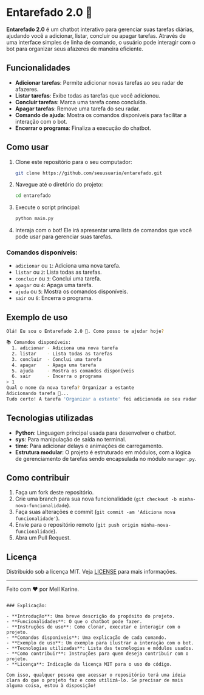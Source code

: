 # Entarefado 2.0 🤖

**Entarefado 2.0** é um chatbot interativo para gerenciar suas tarefas diárias, ajudando você a adicionar, listar, concluir ou apagar tarefas. Através de uma interface simples de linha de comando, o usuário pode interagir com o bot para organizar seus afazeres de maneira eficiente.

## Funcionalidades

- **Adicionar tarefas**: Permite adicionar novas tarefas ao seu radar de afazeres.
- **Listar tarefas**: Exibe todas as tarefas que você adicionou.
- **Concluir tarefas**: Marca uma tarefa como concluída.
- **Apagar tarefas**: Remove uma tarefa do seu radar.
- **Comando de ajuda**: Mostra os comandos disponíveis para facilitar a interação com o bot.
- **Encerrar o programa**: Finaliza a execução do chatbot.

## Como usar

1. Clone este repositório para o seu computador:
    ```bash
    git clone https://github.com/seuusuario/entarefado.git
    ```

2. Navegue até o diretório do projeto:
    ```bash
    cd entarefado
    ```

3. Execute o script principal:
    ```bash
    python main.py
    ```

4. Interaja com o bot! Ele irá apresentar uma lista de comandos que você pode usar para gerenciar suas tarefas.

### Comandos disponíveis:

- `adicionar` ou `1`: Adiciona uma nova tarefa.
- `listar` ou `2`: Lista todas as tarefas.
- `concluir` ou `3`: Conclui uma tarefa.
- `apagar` ou `4`: Apaga uma tarefa.
- `ajuda` ou `5`: Mostra os comandos disponíveis.
- `sair` ou `6`: Encerra o programa.

## Exemplo de uso

```bash
Olá! Eu sou o Entarefado 2.0 🤖. Como posso te ajudar hoje?

📚 Comandos disponíveis:
  1. adicionar - Adiciona uma nova tarefa
  2. listar    - Lista todas as tarefas
  3. concluir  - Conclui uma tarefa
  4. apagar    - Apaga uma tarefa
  5. ajuda     - Mostra os comandos disponíveis
  6. sair      - Encerra o programa
> 1
Qual o nome da nova tarefa? Organizar a estante
Adicionando tarefa 🤖...
Tudo certo! A tarefa 'Organizar a estante' foi adicionada ao seu radar de afazeres! 🚀
```

## Tecnologias utilizadas

- **Python**: Linguagem principal usada para desenvolver o chatbot.
- **sys**: Para manipulação de saída no terminal.
- **time**: Para adicionar delays e animações de carregamento.
- **Estrutura modular**: O projeto é estruturado em módulos, com a lógica de gerenciamento de tarefas sendo encapsulada no módulo `manager.py`.

## Como contribuir

1. Faça um fork deste repositório.
2. Crie uma branch para sua nova funcionalidade (`git checkout -b minha-nova-funcionalidade`).
3. Faça suas alterações e commit (`git commit -am 'Adiciona nova funcionalidade'`).
4. Envie para o repositório remoto (`git push origin minha-nova-funcionalidade`).
5. Abra um Pull Request.

## Licença

Distribuído sob a licença MIT. Veja [LICENSE](LICENSE) para mais informações.

---

Feito com ❤️ por Mell Karine.

```

### Explicação:

- **Introdução**: Uma breve descrição do propósito do projeto.
- **Funcionalidades**: O que o chatbot pode fazer.
- **Instruções de uso**: Como clonar, executar e interagir com o projeto.
- **Comandos disponíveis**: Uma explicação de cada comando.
- **Exemplo de uso**: Um exemplo para ilustrar a interação com o bot.
- **Tecnologias utilizadas**: Lista das tecnologias e módulos usados.
- **Como contribuir**: Instruções para quem deseja contribuir com o projeto.
- **Licença**: Indicação da licença MIT para o uso do código.

Com isso, qualquer pessoa que acessar o repositório terá uma ideia clara do que o projeto faz e como utilizá-lo. Se precisar de mais alguma coisa, estou à disposição!
